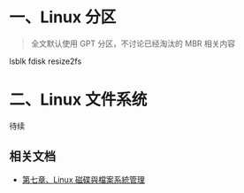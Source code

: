 # 一、Linux 分区

>全文默认使用 GPT 分区，不讨论已经淘汰的 MBR 相关内容

lsblk
fdisk
resize2fs

# 二、Linux 文件系统

待续


## 相关文档

- [第七章、Linux 磁碟與檔案系統管理](http://linux.vbird.org/linux_basic/0230filesystem.php#disk)
